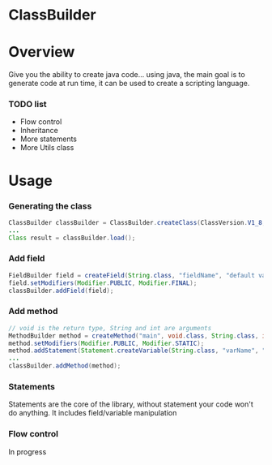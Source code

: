 # ClassBuilder

# Overview
Give you the ability to create java code... using java, the main goal is to generate code at run time, it can be used to create a scripting language.
### TODO list ###
- Flow control
- Inheritance
- More statements
- More Utils class

# Usage
### Generating the class ###
```java
ClassBuilder classBuilder = ClassBuilder.createClass(ClassVersion.V1_8, "com.package.example.SampleClass");
...
Class result = classBuilder.load();
```

### Add field ###
```java
FieldBuilder field = createField(String.class, "fieldName", "default value");
field.setModifiers(Modifier.PUBLIC, Modifier.FINAL);
classBuilder.addField(field);
```

### Add method ###
```java
// void is the return type, String and int are arguments
MethodBuilder method = createMethod("main", void.class, String.class, int.class);
method.setModifiers(Modifier.PUBLIC, Modifier.STATIC);
method.addStatement(Statement.createVariable(String.class, "varName", "default value"));
...
classBuilder.addMethod(method);
```

### Statements ###
Statements are the core of the library, without statement your code won't do anything.
It includes field/variable manipulation

### Flow control ###
In progress
